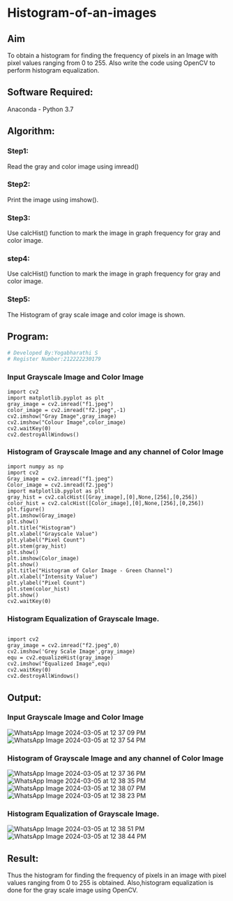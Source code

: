 # Histogram-of-an-images
## Aim
To obtain a histogram for finding the frequency of pixels in an Image with pixel values ranging from 0 to 255. Also write the code using OpenCV to perform histogram equalization.

## Software Required:
Anaconda - Python 3.7

## Algorithm:
### Step1:
Read the gray and color image using imread()

### Step2:
Print the image using imshow().

### Step3:
Use calcHist() function to mark the image in graph frequency for gray and color image.

### step4:
Use calcHist() function to mark the image in graph frequency for gray and color image.

### Step5:
The Histogram of gray scale image and color image is shown.


## Program:
```python
# Developed By:Yogabharathi S 
# Register Number:212222230179 
```
### Input Grayscale Image and Color Image
```
import cv2
import matplotlib.pyplot as plt
gray_image = cv2.imread("f1.jpeg")
color_image = cv2.imread("f2.jpeg",-1)
cv2.imshow("Gray Image",gray_image)
cv2.imshow("Colour Image",color_image)
cv2.waitKey(0)
cv2.destroyAllWindows()
```
### Histogram of Grayscale Image and any channel of Color Image
```
import numpy as np
import cv2
Gray_image = cv2.imread("f1.jpeg")
Color_image = cv2.imread(f2.jpeg")
import matplotlib.pyplot as plt
gray_hist = cv2.calcHist([Gray_image],[0],None,[256],[0,256])
color_hist = cv2.calcHist([Color_image],[0],None,[256],[0,256])
plt.figure()
plt.imshow(Gray_image)
plt.show()
plt.title("Histogram")
plt.xlabel("Grayscale Value")
plt.ylabel("Pixel Count")
plt.stem(gray_hist)
plt.show()
plt.imshow(Color_image)
plt.show()
plt.title("Histogram of Color Image - Green Channel")
plt.xlabel("Intensity Value")
plt.ylabel("Pixel Count")
plt.stem(color_hist)
plt.show()
cv2.waitKey(0)
```
### Histogram Equalization of Grayscale Image.
```

import cv2
gray_image = cv2.imread("f2.jpeg",0)
cv2.imshow('Grey Scale Image',gray_image)
equ = cv2.equalizeHist(gray_image)
cv2.imshow("Equalized Image",equ)
cv2.waitKey(0)
cv2.destroyAllWindows()

```
## Output:
### Input Grayscale Image and Color Image
![WhatsApp Image 2024-03-05 at 12 37 09 PM](https://github.com/Yogabharathi3/Histogram-of-an-images/assets/118899387/90eb0069-54c3-4cb4-a33e-520cb9864dfa)
![WhatsApp Image 2024-03-05 at 12 37 54 PM](https://github.com/Yogabharathi3/Histogram-of-an-images/assets/118899387/75f31777-0817-4095-9fd7-69c0ca648ccb)

### Histogram of Grayscale Image and any channel of Color Image
![WhatsApp Image 2024-03-05 at 12 37 36 PM](https://github.com/Yogabharathi3/Histogram-of-an-images/assets/118899387/56e42ee0-c87c-484c-84f0-e5bdf132b6b6)
![WhatsApp Image 2024-03-05 at 12 38 35 PM](https://github.com/Yogabharathi3/Histogram-of-an-images/assets/118899387/cbbb1b5e-ad0d-46b9-9ad6-6e1ee954263c)
![WhatsApp Image 2024-03-05 at 12 38 07 PM](https://github.com/Yogabharathi3/Histogram-of-an-images/assets/118899387/a725d9bc-bbb0-41f7-9855-f4b2b57ba951)
![WhatsApp Image 2024-03-05 at 12 38 23 PM](https://github.com/Yogabharathi3/Histogram-of-an-images/assets/118899387/4f9008b5-3ab8-4dda-b964-2898fc3110ed)

### Histogram Equalization of Grayscale Image.
![WhatsApp Image 2024-03-05 at 12 38 51 PM](https://github.com/Yogabharathi3/Histogram-of-an-images/assets/118899387/2c0d7815-e421-4f58-a0fe-abc8cf728c95)
![WhatsApp Image 2024-03-05 at 12 38 44 PM](https://github.com/Yogabharathi3/Histogram-of-an-images/assets/118899387/ca4640d0-9e72-4c1c-a54a-f6ceb2226ad8)

## Result: 
Thus the histogram for finding the frequency of pixels in an image with pixel values ranging from 0 to 255 is obtained. Also,histogram equalization is done for the gray scale image using OpenCV.

